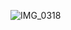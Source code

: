 ![IMG_0318](https://user-images.githubusercontent.com/39509062/234196497-43020c66-bd32-4a16-8945-8672982f3a7f.JPG)

